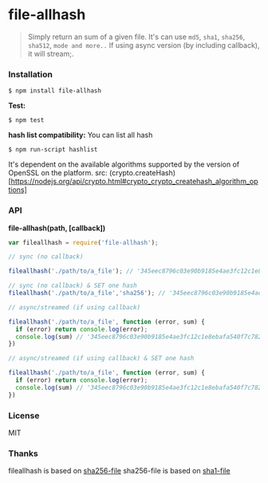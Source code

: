 # file-allhash

> Simply return an sum of a given file. It's can use `md5`, `sha1`, `sha256`, `sha512`, `mode and more..`
If using async version (by including callback), it will stream;.

### Installation

```
$ npm install file-allhash
```

__Test:__

```
$ npm test
```

__hash list compatibility:__
You can list all hash
```
$ npm run-script hashlist
```
It's dependent on the available algorithms supported by the version of OpenSSL on the platform.
src: (crypto.createHash)[https://nodejs.org/api/crypto.html#crypto_crypto_createhash_algorithm_options]

### API

__file-allhash(path, [callback])__

```javascript
var fileallhash = require('file-allhash');

// sync (no callback)

fileallhash('./path/to/a_file'); // '345eec8796c03e90b9185e4ae3fc12c1e8ebafa540f7c7821fb5da7a54edc704'

// sync (no callback) & SET one hash
fileallhash('./path/to/a_file','sha256'); // '345eec8796c03e90b9185e4ae3fc12c1e8ebafa540f7c7821fb5da7a54edc704'

// async/streamed (if using callback)

fileallhash('./path/to/a_file', function (error, sum) {
  if (error) return console.log(error);
  console.log(sum) // '345eec8796c03e90b9185e4ae3fc12c1e8ebafa540f7c7821fb5da7a54edc704'
})

// async/streamed (if using callback) & SET one hash

fileallhash('./path/to/a_file', function (error, sum) {
  if (error) return console.log(error);
  console.log(sum) // '345eec8796c03e90b9185e4ae3fc12c1e8ebafa540f7c7821fb5da7a54edc704'
})
```

### License

MIT  

### Thanks
fileallhash is based on [sha256-file](https://github.com/so-ta/sha256-file)
sha256-file is based on [sha1-file](https://github.com/roryrjb/sha1-file)